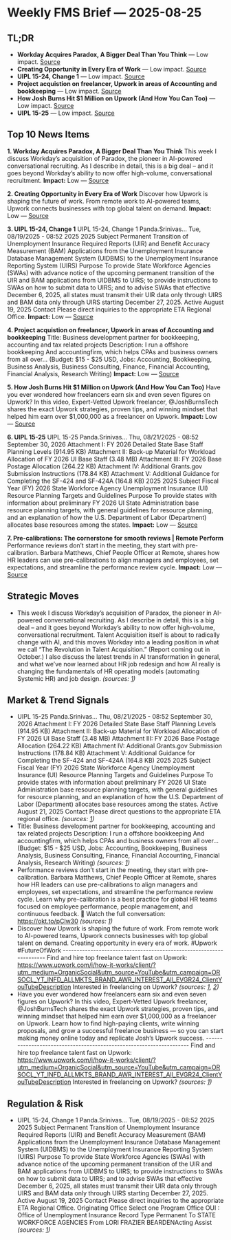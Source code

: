 # Weekly FMS Brief — 2025-08-25

## TL;DR

- **Workday Acquires Paradox, A Bigger Deal Than You Think** — Low impact. [Source](https://joshbersin.com/podcast/workday-acquires-paradox-a-bigger-deal-than-you-think/)
- **Creating Opportunity in Every Era of Work** — Low impact. [Source](https://www.youtube.com/watch?v=RGyJZpC0yVQ)
- **UIPL 15-24, Change 1** — Low impact. [Source](http://www.dol.gov/agencies/eta/advisories/uipl-15-24-change-1)
- **Project acquistion on freelancer, Upwork in areas of Accounting and bookkeeping** — Low impact. [Source](https://www.freelancer.com/projects/bookkeeping/Project-acquistion-freelancer-Upwork.html)
- **How Josh Burns Hit $1 Million on Upwork (And How You Can Too)** — Low impact. [Source](https://www.youtube.com/watch?v=MDwdcRVFWcY)
- **UIPL 15-25** — Low impact. [Source](http://www.dol.gov/agencies/eta/advisories/uipl-15-25)

## Top 10 News Items

**1. Workday Acquires Paradox, A Bigger Deal Than You Think**
This week I discuss Workday’s acquisition of Paradox, the pioneer in AI-powered conversational recruiting. As I describe in detail, this is a big deal – and it goes beyond Workday’s ability to now offer high-volume, conversational recruitment.
**Impact:** Low — [Source](https://joshbersin.com/podcast/workday-acquires-paradox-a-bigger-deal-than-you-think/)

**2. Creating Opportunity in Every Era of Work**
Discover how Upwork is shaping the future of work. From remote work to AI-powered teams, Upwork connects businesses with top global talent on demand.
**Impact:** Low — [Source](https://www.youtube.com/watch?v=RGyJZpC0yVQ)

**3. UIPL 15-24, Change 1**
UIPL 15-24, Change 1 Panda.Srinivas… Tue, 08/19/2025 - 08:52 2025 2025 Subject Permanent Transition of Unemployment Insurance Required Reports (UIR) and Benefit Accuracy Measurement (BAM) Applications from the Unemployment Insurance Database Management System (UIDBMS) to the Unemployment Insurance Reporting System (UIRS) Purpose To provide State Workforce Agencies (SWAs) with advance notice of the upcoming permanent transition of the UIR and BAM applications from UIDBMS to UIRS; to provide instructions to SWAs on how to submit data to UIRS; and to advise SWAs that effective December 6, 2025, all states must transmit their UIR data only through UIRS and BAM data only through UIRS starting December 27, 2025. Active August 19, 2025 Contact Please direct inquiries to the appropriate ETA Regional Office.
**Impact:** Low — [Source](http://www.dol.gov/agencies/eta/advisories/uipl-15-24-change-1)

**4. Project acquistion on freelancer, Upwork in areas of Accounting and bookkeeping**
Title: Business development partner for bookkeeping, accounting and tax related projects Description: I run a offshore bookkeeping And accountingfirm, which helps CPAs and business owners from all over... (Budget: $15 - $25 USD, Jobs: Accounting, Bookkeeping, Business Analysis, Business Consulting, Finance, Financial Accounting, Financial Analysis, Research Writing)
**Impact:** Low — [Source](https://www.freelancer.com/projects/bookkeeping/Project-acquistion-freelancer-Upwork.html)

**5. How Josh Burns Hit $1 Million on Upwork (And How You Can Too)**
Have you ever wondered how freelancers earn six and even seven figures on Upwork? In this video, Expert-Vetted Upwork freelancer, @JoshBurnsTech shares the exact Upwork strategies, proven tips, and winning mindset that helped him earn over $1,000,000 as a freelancer on Upwork.
**Impact:** Low — [Source](https://www.youtube.com/watch?v=MDwdcRVFWcY)

**6. UIPL 15-25**
UIPL 15-25 Panda.Srinivas… Thu, 08/21/2025 - 08:52 September 30, 2026 Attachment I: FY 2026 Detailed State Base Staff Planning Levels (914.95 KB) Attachment II: Back-up Material for Workload Allocation of FY 2026 UI Base Staff (3.48 MB) Attachment III: FY 2026 Base Postage Allocation (264.22 KB) Attachment IV: Additional Grants.gov Submission Instructions (178.84 KB) Attachment V: Additional Guidance for Completing the SF-424 and SF-424A (164.8 KB) 2025 2025 Subject Fiscal Year (FY) 2026 State Workforce Agency Unemployment Insurance (UI) Resource Planning Targets and Guidelines Purpose To provide states with information about preliminary FY 2026 UI State Administration base resource planning targets, with general guidelines for resource planning, and an explanation of how the U.S. Department of Labor (Department) allocates base resources among the states.
**Impact:** Low — [Source](http://www.dol.gov/agencies/eta/advisories/uipl-15-25)

**7. Pre-calibrations: The cornerstone for smooth reviews | Remote Perform**
Performance reviews don’t start in the meeting, they start with pre-calibration. Barbara Matthews, Chief People Officer at Remote, shares how HR leaders can use pre-calibrations to align managers and employees, set expectations, and streamline the performance review cycle.
**Impact:** Low — [Source](https://www.youtube.com/shorts/xZ1SJVDz8dM)


## Strategic Moves

- This week I discuss Workday’s acquisition of Paradox, the pioneer in AI-powered conversational recruiting. As I describe in detail, this is a big deal – and it goes beyond Workday’s ability to now offer high-volume, conversational recruitment. Talent Acquisition itself is about to radically change with AI, and this moves Workday into a leading position in what we call “The Revolution in Talent Acquisition.” (Report coming out in October.) I also discuss the latest trends in AI transformation in general, and what we’ve now learned about HR job redesign and how AI really is changing the fundamentals of HR operating models (automating Systemic HR) and job design. *(sources: [1](https://joshbersin.com/podcast/workday-acquires-paradox-a-bigger-deal-than-you-think/))*

## Market & Trend Signals

- UIPL 15-25 Panda.Srinivas… Thu, 08/21/2025 - 08:52 September 30, 2026 Attachment I: FY 2026 Detailed State Base Staff Planning Levels (914.95 KB) Attachment II: Back-up Material for Workload Allocation of FY 2026 UI Base Staff (3.48 MB) Attachment III: FY 2026 Base Postage Allocation (264.22 KB) Attachment IV: Additional Grants.gov Submission Instructions (178.84 KB) Attachment V: Additional Guidance for Completing the SF-424 and SF-424A (164.8 KB) 2025 2025 Subject Fiscal Year (FY) 2026 State Workforce Agency Unemployment Insurance (UI) Resource Planning Targets and Guidelines Purpose To provide states with information about preliminary FY 2026 UI State Administration base resource planning targets, with general guidelines for resource planning, and an explanation of how the U.S. Department of Labor (Department) allocates base resources among the states. Active August 21, 2025 Contact Please direct questions to the appropriate ETA regional office. *(sources: [1](http://www.dol.gov/agencies/eta/advisories/uipl-15-25))*
- Title: Business development partner for bookkeeping, accounting and tax related projects Description: I run a offshore bookkeeping And accountingfirm, which helps CPAs and business owners from all over... (Budget: $15 - $25 USD, Jobs: Accounting, Bookkeeping, Business Analysis, Business Consulting, Finance, Financial Accounting, Financial Analysis, Research Writing) *(sources: [1](https://www.freelancer.com/projects/bookkeeping/Project-acquistion-freelancer-Upwork.html))*
- Performance reviews don’t start in the meeting, they start with pre-calibration. Barbara Matthews, Chief People Officer at Remote, shares how HR leaders can use pre-calibrations to align managers and employees, set expectations, and streamline the performance review cycle. Learn why pre-calibration is a best practice for global HR teams focused on employee performance, people management, and continuous feedback. 🎥 Watch the full conversation: https://okt.to/pClw30 *(sources: [1](https://www.youtube.com/shorts/xZ1SJVDz8dM))*
- Discover how Upwork is shaping the future of work. From remote work to AI-powered teams, Upwork connects businesses with top global talent on demand. Creating opportunity in every era of work. #Upwork #FutureOfWork -------------------------------------------------------------------- Find and hire top freelance talent fast on Upwork: https://www.upwork.com/i/how-it-works/client/?utm_medium=OrganicSocial&utm_source=YouTube&utm_campaign=ORSOCL_YT_INFD_ALLMKTS_BRAND_AWR_INTEREST_All_EVGR24_ClientYouTubeDescription Interested in freelancing on Upwork? *(sources: [1](https://www.youtube.com/watch?v=RGyJZpC0yVQ), [2](https://www.youtube.com/shorts/Pctf4Iukn6I))*
- Have you ever wondered how freelancers earn six and even seven figures on Upwork? In this video, Expert-Vetted Upwork freelancer, @JoshBurnsTech shares the exact Upwork strategies, proven tips, and winning mindset that helped him earn over $1,000,000 as a freelancer on Upwork. Learn how to find high-paying clients, write winning proposals, and grow a successful freelance business — so you can start making money online today and replicate Josh’s Upwork success. -------------------------------------------------------------------- Find and hire top freelance talent fast on Upwork: https://www.upwork.com/i/how-it-works/client/?utm_medium=OrganicSocial&utm_source=YouTube&utm_campaign=ORSOCL_YT_INFD_ALLMKTS_BRAND_AWR_INTEREST_All_EVGR24_ClientYouTubeDescription Interested in freelancing on Upwork? *(sources: [1](https://www.youtube.com/watch?v=MDwdcRVFWcY))*

## Regulation & Risk

- UIPL 15-24, Change 1 Panda.Srinivas… Tue, 08/19/2025 - 08:52 2025 2025 Subject Permanent Transition of Unemployment Insurance Required Reports (UIR) and Benefit Accuracy Measurement (BAM) Applications from the Unemployment Insurance Database Management System (UIDBMS) to the Unemployment Insurance Reporting System (UIRS) Purpose To provide State Workforce Agencies (SWAs) with advance notice of the upcoming permanent transition of the UIR and BAM applications from UIDBMS to UIRS; to provide instructions to SWAs on how to submit data to UIRS; and to advise SWAs that effective December 6, 2025, all states must transmit their UIR data only through UIRS and BAM data only through UIRS starting December 27, 2025. Active August 19, 2025 Contact Please direct inquiries to the appropriate ETA Regional Office. Originating Office Select one Program Office OUI : Office of Unemployment Insurance Record Type Permanent To STATE WORKFORCE AGENCIES From LORI FRAZIER BEARDENActing Assist *(sources: [1](http://www.dol.gov/agencies/eta/advisories/uipl-15-24-change-1))*